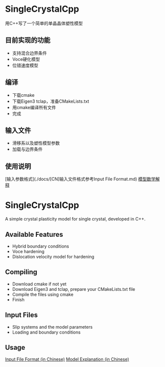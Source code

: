 # SingleCrystalCpp
用C++写了一个简单的单晶晶体塑性模型

## 目前实现的功能
* 支持混合边界条件
* Voce硬化模型
* 位错速度模型

## 编译
* 下载cmake
* 下载Eigen3 tclap，准备CMakeLists.txt
* 用cmake编译所有文件
* 完成

## 输入文件
* 滑移系以及塑性模型参数
* 加载与边界条件

## 使用说明
[输入参数格式](./docs/[CN]输入文件格式参考Input File Format.md)
[模型数学解释](./docs/%5BCN%5D%E6%95%B0%E5%AD%A6%E8%A7%A3%E9%87%8ANumerical%20Explanation.md)


# SingleCrystalCpp
A simple crystal plasticity model for single crystal, developed in C++.

## Available Features
* Hybrid boundary conditions
* Voce hardening
* Dislocation velocity model for hardening

## Compiling
* Download cmake if not yet
* Download Eigen3 and tclap, prepare your CMakeLists.txt file
* Compile the files using cmake
* Finish

## Input Files
* Slip systems and the model parameters
* Loading and boundary conditions

## Usage
[Input File Format (in Chinese)](/docs/%5BCN%5D%E8%BE%93%E5%85%A5%E6%96%87%E4%BB%B6%E6%A0%BC%E5%BC%8F%E5%8F%82%E8%80%83Input%20File%20Format.md) 
[Model Explanation (in Chinese)](/docs/%5BCN%5D%E6%95%B0%E5%AD%A6%E8%A7%A3%E9%87%8ANumerical%20Explanation.md)
